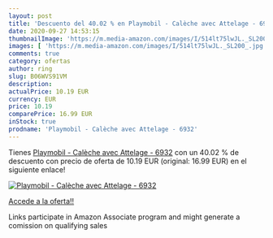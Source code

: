 ```yaml
---
layout: post
title: 'Descuento del 40.02 % en Playmobil - Calèche avec Attelage - 6932'
date: 2020-09-27 14:53:15
thumbnailImage: 'https://m.media-amazon.com/images/I/514lt75lwJL._SL200_.jpg'
images: [ 'https://m.media-amazon.com/images/I/514lt75lwJL._SL200_.jpg' ]
comments: true
category: ofertas
author: ring
slug: B06WVS91VM
description:
actualPrice: 10.19 EUR
currency: EUR
price: 10.19
comparePrice: 16.99 EUR
inStock: true
prodname: 'Playmobil - Calèche avec Attelage - 6932'
---
```


Tienes [Playmobil - Calèche avec Attelage - 6932](https://www.amazon.fr/dp/B06WVS91VM/?tag=tolees0d-21) con un 40.02 % de descuento con precio de oferta de 10.19 EUR (original: 16.99 EUR) en el siguiente enlace!

[![Playmobil - Calèche avec Attelage - 6932](https://m.media-amazon.com/images/I/514lt75lwJL._SL200_.jpg)](https://www.amazon.fr/dp/B06WVS91VM/?tag=tolees0d-21)

[Accede a la oferta!!](https://www.amazon.fr/dp/B06WVS91VM/?tag=tolees0d-21)

Links participate in Amazon Associate program and might generate a comission on qualifying sales


